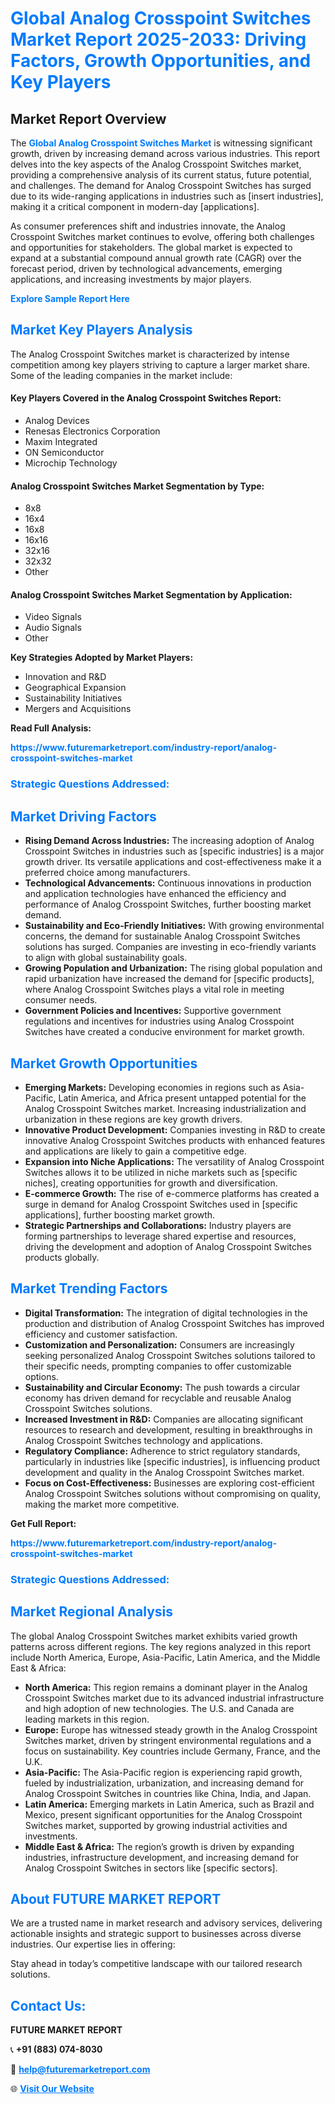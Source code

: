 <h1 style="color: #007BFF;">Global Analog Crosspoint Switches Market Report 2025-2033: Driving Factors, Growth Opportunities, and Key Players</h1>

<section id="overview">
<h2>Market Report Overview</h2>
<p>The <a href="https://www.futuremarketreport.com/industry-report/analog-crosspoint-switches-market" style="color: #007BFF; text-decoration: none;"><strong>Global Analog Crosspoint Switches Market</strong></a> is witnessing significant growth, driven by increasing demand across various industries. This report delves into the key aspects of the Analog Crosspoint Switches market, providing a comprehensive analysis of its current status, future potential, and challenges. The demand for Analog Crosspoint Switches has surged due to its wide-ranging applications in industries such as [insert industries], making it a critical component in modern-day [applications].</p>
<p>As consumer preferences shift and industries innovate, the Analog Crosspoint Switches market continues to evolve, offering both challenges and opportunities for stakeholders. The global market is expected to expand at a substantial compound annual growth rate (CAGR) over the forecast period, driven by technological advancements, emerging applications, and increasing investments by major players.</p>
</section>

<section id="overview">
<p><a href="https://www.futuremarketreport.com/request-sample/reportId=82567" style="color: #007BFF; text-decoration: none;"><strong>Explore Sample Report Here</strong></a></p>
</section>

<section id="key-players">
<h2 style="color: #007BFF;">Market Key Players Analysis</h2>
<p>The Analog Crosspoint Switches market is characterized by intense competition among key players striving to capture a larger market share. Some of the leading companies in the market include:</p>
<h4>Key Players Covered in the Analog Crosspoint Switches Report:</h4>
<ul><li>Analog Devices</li><li>Renesas Electronics Corporation</li><li>Maxim Integrated</li><li>ON Semiconductor</li><li>Microchip Technology</li></ul>
<h4>Analog Crosspoint Switches Market Segmentation by Type:</h4>
<ul><li>8x8</li><li>16x4</li><li>16x8</li><li>16x16</li><li>32x16</li><li>32x32</li><li>Other</li></ul>

<h4>Analog Crosspoint Switches Market Segmentation by Application:</h4>
<ul><li>Video Signals</li><li>Audio Signals</li><li>Other</li></ul>
<p><strong>Key Strategies Adopted by Market Players:</strong></p>
<ul>
<li>Innovation and R&D</li>
<li>Geographical Expansion</li>
<li>Sustainability Initiatives</li>
<li>Mergers and Acquisitions</li>
</ul>
</section>

<section>
<p><strong>Read Full Analysis: </strong></p><a href="https://www.futuremarketreport.com/industry-report/analog-crosspoint-switches-market" style="color: #007BFF; text-decoration: none;"><strong>https://www.futuremarketreport.com/industry-report/analog-crosspoint-switches-market</strong></a>
<h3 style="color: #007BFF;">Strategic Questions Addressed:</h3>
</section>

<section id="driving-factors">
<h2 style="color: #007BFF;">Market Driving Factors</h2>
<ul>
<li><strong>Rising Demand Across Industries:</strong> The increasing adoption of Analog Crosspoint Switches in industries such as [specific industries] is a major growth driver. Its versatile applications and cost-effectiveness make it a preferred choice among manufacturers.</li>
<li><strong>Technological Advancements:</strong> Continuous innovations in production and application technologies have enhanced the efficiency and performance of Analog Crosspoint Switches, further boosting market demand.</li>
<li><strong>Sustainability and Eco-Friendly Initiatives:</strong> With growing environmental concerns, the demand for sustainable Analog Crosspoint Switches solutions has surged. Companies are investing in eco-friendly variants to align with global sustainability goals.</li>
<li><strong>Growing Population and Urbanization:</strong> The rising global population and rapid urbanization have increased the demand for [specific products], where Analog Crosspoint Switches plays a vital role in meeting consumer needs.</li>
<li><strong>Government Policies and Incentives:</strong> Supportive government regulations and incentives for industries using Analog Crosspoint Switches have created a conducive environment for market growth.</li>
</ul>
</section>

<section id="growth-opportunities">
<h2 style="color: #007BFF;">Market Growth Opportunities</h2>
<ul>
<li><strong>Emerging Markets:</strong> Developing economies in regions such as Asia-Pacific, Latin America, and Africa present untapped potential for the Analog Crosspoint Switches market. Increasing industrialization and urbanization in these regions are key growth drivers.</li>
<li><strong>Innovative Product Development:</strong> Companies investing in R&D to create innovative Analog Crosspoint Switches products with enhanced features and applications are likely to gain a competitive edge.</li>
<li><strong>Expansion into Niche Applications:</strong> The versatility of Analog Crosspoint Switches allows it to be utilized in niche markets such as [specific niches], creating opportunities for growth and diversification.</li>
<li><strong>E-commerce Growth:</strong> The rise of e-commerce platforms has created a surge in demand for Analog Crosspoint Switches used in [specific applications], further boosting market growth.</li>
<li><strong>Strategic Partnerships and Collaborations:</strong> Industry players are forming partnerships to leverage shared expertise and resources, driving the development and adoption of Analog Crosspoint Switches products globally.</li>
</ul>
</section>

<section id="trending-factors">
<h2 style="color: #007BFF;">Market Trending Factors</h2>
<ul>
<li><strong>Digital Transformation:</strong> The integration of digital technologies in the production and distribution of Analog Crosspoint Switches has improved efficiency and customer satisfaction.</li>
<li><strong>Customization and Personalization:</strong> Consumers are increasingly seeking personalized Analog Crosspoint Switches solutions tailored to their specific needs, prompting companies to offer customizable options.</li>
<li><strong>Sustainability and Circular Economy:</strong> The push towards a circular economy has driven demand for recyclable and reusable Analog Crosspoint Switches solutions.</li>
<li><strong>Increased Investment in R&D:</strong> Companies are allocating significant resources to research and development, resulting in breakthroughs in Analog Crosspoint Switches technology and applications.</li>
<li><strong>Regulatory Compliance:</strong> Adherence to strict regulatory standards, particularly in industries like [specific industries], is influencing product development and quality in the Analog Crosspoint Switches market.</li>
<li><strong>Focus on Cost-Effectiveness:</strong> Businesses are exploring cost-efficient Analog Crosspoint Switches solutions without compromising on quality, making the market more competitive.</li>
</ul>
</section>

<section>
<p><strong>Get Full Report: </strong></p><a href="https://www.futuremarketreport.com/industry-report/analog-crosspoint-switches-market" style="color: #007BFF; text-decoration: none;"><strong>https://www.futuremarketreport.com/industry-report/analog-crosspoint-switches-market</strong></a>
<h3 style="color: #007BFF;">Strategic Questions Addressed:</h3>
</section>


<section id="regional-analysis">
<h2 style="color: #007BFF;">Market Regional Analysis</h2>
<p>The global Analog Crosspoint Switches market exhibits varied growth patterns across different regions. The key regions analyzed in this report include North America, Europe, Asia-Pacific, Latin America, and the Middle East & Africa:</p>
<ul>
<li><strong>North America:</strong> This region remains a dominant player in the Analog Crosspoint Switches market due to its advanced industrial infrastructure and high adoption of new technologies. The U.S. and Canada are leading markets in this region.</li>
<li><strong>Europe:</strong> Europe has witnessed steady growth in the Analog Crosspoint Switches market, driven by stringent environmental regulations and a focus on sustainability. Key countries include Germany, France, and the U.K.</li>
<li><strong>Asia-Pacific:</strong> The Asia-Pacific region is experiencing rapid growth, fueled by industrialization, urbanization, and increasing demand for Analog Crosspoint Switches in countries like China, India, and Japan.</li>
<li><strong>Latin America:</strong> Emerging markets in Latin America, such as Brazil and Mexico, present significant opportunities for the Analog Crosspoint Switches market, supported by growing industrial activities and investments.</li>
<li><strong>Middle East & Africa:</strong> The region’s growth is driven by expanding industries, infrastructure development, and increasing demand for Analog Crosspoint Switches in sectors like [specific sectors].</li>
</ul>
</section>

<footer>
<h2 style="color: #007BFF;">About FUTURE MARKET REPORT</h2>
<p>We are a trusted name in market research and advisory services, delivering actionable insights and strategic support to businesses across diverse industries. Our expertise lies in offering:</p>

<p>Stay ahead in today’s competitive landscape with our tailored research solutions.</p>

<h2 style="color: #007BFF;">Contact Us:</h2>
<p><strong>FUTURE MARKET REPORT</strong></p>
<p>📞 <strong>+91 (883) 074-8030</strong></p>
<p>📧 <strong><a href="mailto:help@futuremarketreport.com" style="color: #007BFF;">help@futuremarketreport.com</a></strong></p>
<p>🌐 <strong><a href="https://www.futuremarketreport.com/" style="color: #007BFF;">Visit Our Website</a></strong></p>
</footer>
